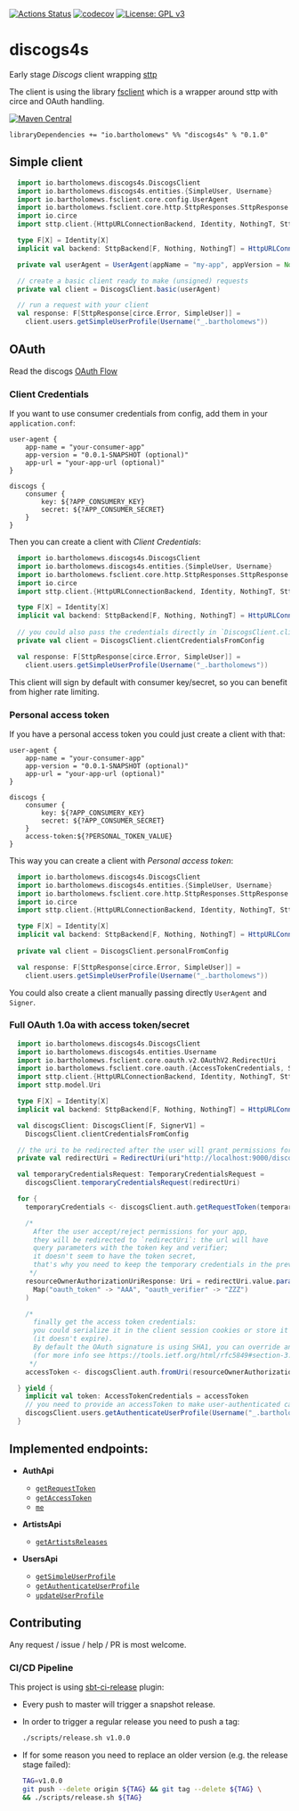 [![Actions Status](https://github.com/bartholomews/discogs4s/workflows/build/badge.svg)](https://github.com/bartholomews/discogs4s/actions)
[![codecov](https://codecov.io/gh/bartholomews/discogs4s/branch/master/graph/badge.svg)](https://codecov.io/gh/bartholomews/discogs4s)
[![License: GPL v3](https://img.shields.io/badge/License-GPLv3-blue.svg)](https://www.gnu.org/licenses/gpl-3.0)

# discogs4s
Early stage *Discogs* client wrapping [sttp](https://sttp.softwaremill.com/en/stable)

The client is using the library [fsclient](https://github.com/bartholomews/fsclient)
which is a wrapper around sttp with circe and OAuth handling.

[![Maven Central](https://maven-badges.herokuapp.com/maven-central/io.bartholomews/discogs4s_2.13/badge.svg)](https://maven-badges.herokuapp.com/maven-central/io.bartholomews/discogs4s_2.13)

```
libraryDependencies += "io.bartholomews" %% "discogs4s" % "0.1.0"
```

## Simple client

```scala
  import io.bartholomews.discogs4s.DiscogsClient
  import io.bartholomews.discogs4s.entities.{SimpleUser, Username}
  import io.bartholomews.fsclient.core.config.UserAgent
  import io.bartholomews.fsclient.core.http.SttpResponses.SttpResponse
  import io.circe
  import sttp.client.{HttpURLConnectionBackend, Identity, NothingT, SttpBackend}

  type F[X] = Identity[X]
  implicit val backend: SttpBackend[F, Nothing, NothingT] = HttpURLConnectionBackend()

  private val userAgent = UserAgent(appName = "my-app", appVersion = None, appUrl = None)

  // create a basic client ready to make (unsigned) requests
  private val client = DiscogsClient.basic(userAgent)

  // run a request with your client
  val response: F[SttpResponse[circe.Error, SimpleUser]] =
    client.users.getSimpleUserProfile(Username("_.bartholomews"))
```

## OAuth

Read  the discogs [OAuth Flow](https://www.discogs.com/developers/#page:authentication,header:authentication-discogs-auth-flow)

### Client Credentials 

If you want to use consumer credentials from config, add them in your `application.conf`:
```
user-agent {
    app-name = "your-consumer-app"
    app-version = "0.0.1-SNAPSHOT (optional)"
    app-url = "your-app-url (optional)"
}

discogs {
    consumer {
        key: ${?APP_CONSUMERY_KEY}
        secret: ${?APP_CONSUMER_SECRET}
    }
}
```

Then you can create a client with *Client Credentials*:
```scala
  import io.bartholomews.discogs4s.DiscogsClient
  import io.bartholomews.discogs4s.entities.{SimpleUser, Username}
  import io.bartholomews.fsclient.core.http.SttpResponses.SttpResponse
  import io.circe
  import sttp.client.{HttpURLConnectionBackend, Identity, NothingT, SttpBackend}

  type F[X] = Identity[X]
  implicit val backend: SttpBackend[F, Nothing, NothingT] = HttpURLConnectionBackend()
  
  // you could also pass the credentials directly in `DiscogsClient.clientCredentials`
  private val client = DiscogsClient.clientCredentialsFromConfig

  val response: F[SttpResponse[circe.Error, SimpleUser]] =
    client.users.getSimpleUserProfile(Username("_.bartholomews"))
```

This client will sign by default with consumer key/secret, so you can benefit
from higher rate limiting.

### Personal access token

If you have a personal access token you could just create a client with that:
```
user-agent {
    app-name = "your-consumer-app"
    app-version = "0.0.1-SNAPSHOT (optional)"
    app-url = "your-app-url (optional)"
}

discogs {
    consumer {
        key: ${?APP_CONSUMERY_KEY}
        secret: ${?APP_CONSUMER_SECRET}
    }
    access-token:${?PERSONAL_TOKEN_VALUE}
}
```

This way you can create a client with *Personal access token*:
```scala
  import io.bartholomews.discogs4s.DiscogsClient
  import io.bartholomews.discogs4s.entities.{SimpleUser, Username}
  import io.bartholomews.fsclient.core.http.SttpResponses.SttpResponse
  import io.circe
  import sttp.client.{HttpURLConnectionBackend, Identity, NothingT, SttpBackend}

  type F[X] = Identity[X]
  implicit val backend: SttpBackend[F, Nothing, NothingT] = HttpURLConnectionBackend()
  
  private val client = DiscogsClient.personalFromConfig

  val response: F[SttpResponse[circe.Error, SimpleUser]] =
    client.users.getSimpleUserProfile(Username("_.bartholomews"))
```

You could also create a client manually passing directly `UserAgent` and `Signer`.

### Full OAuth 1.0a with access token/secret
```scala
  import io.bartholomews.discogs4s.DiscogsClient
  import io.bartholomews.discogs4s.entities.Username
  import io.bartholomews.fsclient.core.oauth.v2.OAuthV2.RedirectUri
  import io.bartholomews.fsclient.core.oauth.{AccessTokenCredentials, SignerV1, TemporaryCredentialsRequest}
  import sttp.client.{HttpURLConnectionBackend, Identity, NothingT, SttpBackend, UriContext}
  import sttp.model.Uri

  type F[X] = Identity[X]
  implicit val backend: SttpBackend[F, Nothing, NothingT] = HttpURLConnectionBackend()

  val discogsClient: DiscogsClient[F, SignerV1] =
    DiscogsClient.clientCredentialsFromConfig

  // the uri to be redirected after the user will grant permissions for your app
  private val redirectUri = RedirectUri(uri"http://localhost:9000/discogs/callback")

  val temporaryCredentialsRequest: TemporaryCredentialsRequest =
    discogsClient.temporaryCredentialsRequest(redirectUri)

  for {
    temporaryCredentials <- discogsClient.auth.getRequestToken(temporaryCredentialsRequest).body

    /*
      After the user accept/reject permissions for your app,
      they will be redirected to `redirectUri`: the url will have
      query parameters with the token key and verifier;
      it doesn't seem to have the token secret,
      that's why you need to keep the temporary credentials in the previous step
     */
    resourceOwnerAuthorizationUriResponse: Uri = redirectUri.value.params(
      Map("oauth_token" -> "AAA", "oauth_verifier" -> "ZZZ")
    )

    /*
      finally get the access token credentials:
      you could serialize it in the client session cookies or store it somewhere
      (it doesn't expire).
      By default the OAuth signature is using SHA1, you can override and use PLAINTEXT instead
      (for more info see https://tools.ietf.org/html/rfc5849#section-3.4).
     */
    accessToken <- discogsClient.auth.fromUri(resourceOwnerAuthorizationUriResponse, temporaryCredentials).body

  } yield {
    implicit val token: AccessTokenCredentials = accessToken
    // you need to provide an accessToken to make user-authenticated calls
    discogsClient.users.getAuthenticateUserProfile(Username("_.bartholomews"))
  }
```

## Implemented endpoints:

- **AuthApi**
    - [`getRequestToken`](https://www.discogs.com/developers/#page:authentication,header:authentication-request-token-url)
    - [`getAccessToken`](https://www.discogs.com/developers/#page:authentication,header:authentication-access-token-url)
    - [`me`](https://www.discogs.com/developers/#page:user-identity)
    
- **ArtistsApi**
    - [`getArtistsReleases`](https://www.discogs.com/developers/#page:database,header:database-artist-releases)
    
- **UsersApi**
    - [`getSimpleUserProfile`](https://www.discogs.com/developers/#page:user-identity,header:user-identity-profile-get)    
    - [`getAuthenticateUserProfile`](https://www.discogs.com/developers/#page:user-identity,header:user-identity-profile-get)    
    - [`updateUserProfile`](https://www.discogs.com/developers/#page:user-identity,header:user-identity-profile-post)    
    
## Contributing

Any request / issue / help / PR is most welcome.

### CI/CD Pipeline

This project is using [sbt-ci-release](https://github.com/olafurpg/sbt-ci-release) plugin:
 - Every push to master will trigger a snapshot release.  
 - In order to trigger a regular release you need to push a tag:
 
    ```bash
    ./scripts/release.sh v1.0.0
    ```
 
 - If for some reason you need to replace an older version (e.g. the release stage failed):
 
    ```bash
    TAG=v1.0.0
    git push --delete origin ${TAG} && git tag --delete ${TAG} \
    && ./scripts/release.sh ${TAG}
    ```